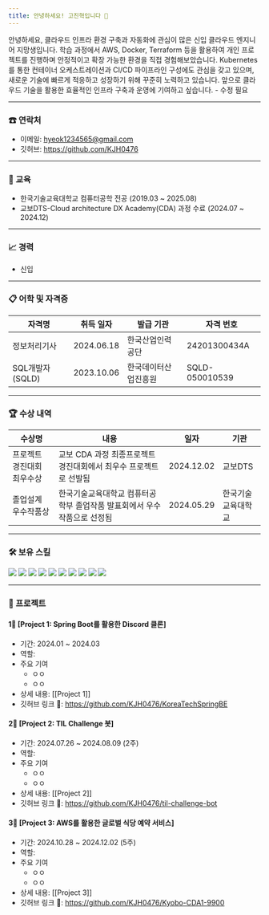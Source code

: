 ```yaml
---
title: 안녕하세요! 고진혁입니다 👋
---
```

안녕하세요, 클라우드 인프라 환경 구축과 자동화에 관심이 많은 신입 클라우드 엔지니어 지망생입니다. 학습 과정에서 AWS, Docker, Terraform 등을 활용하여 개인 프로젝트를 진행하며 안정적이고 확장 가능한 환경을 직접 경험해보았습니다. Kubernetes를 통한 컨테이너 오케스트레이션과 CI/CD 파이프라인 구성에도 관심을 갖고 있으며, 새로운 기술에 빠르게 적응하고 성장하기 위해 꾸준히 노력하고 있습니다. 앞으로 클라우드 기술을 활용한 효율적인 인프라 구축과 운영에 기여하고 싶습니다. - 수정 필요

---
### ☎ 연락처
- 이메일: hyeok1234565@gmail.com
- 깃허브: https://github.com/KJH0476

---
### 🏃 교육
- 한국기술교육대학교 컴퓨터공학 전공 (2019.03 ~ 2025.08)
- 교보DTS-Cloud architecture DX Academy(CDA) 과정 수료 (2024.07 ~ 2024.12)

---
### 📈 경력
- 신입

---
### 📋 어학 및 자격증
| <center>자격명</center> | <center>취득 일자</center> | <center>발급 기관</center> | <center>자격 번호</center> |
| -------------------- | ---------------------- | ---------------------- | ---------------------- |
| 정보처리기사               | 2024.06.18             | 한국산업인력공단               | 24201300434A           |
| SQL개발자(SQLD)         | 2023.10.06             | 한국데이터산업진흥원             | SQLD-050010539         |

---
### 🏆 수상 내역
| 수상명            | 내용                                     | 일자         | 기관        |
| -------------- | -------------------------------------- | ---------- | --------- |
| 프로젝트 경진대회 최우수상 | 교보 CDA 과정 최종프로젝트 경진대회에서 최우수 프로젝트로 선발됨  | 2024.12.02 | 교보DTS     |
| 졸업설계 우수작품상     | 한국기술교육대학교 컴퓨터공학부 졸업작품 발표회에서 우수작품으로 선정됨 | 2024.05.29 | 한국기술교육대학교 |

---
### 🛠 보유 스킬

<img src="https://img.shields.io/badge/Java-953734?style=flat&logo=java&logoColor=white"> <img src="https://img.shields.io/badge/Python-3776AB?style=flat&logo=Python&logoColor=white"> 
<img src="https://img.shields.io/badge/Spring%20Boot-6DB33F?style=flat&logo=Spring%20Boot&logoColor=white"> <img src="https://img.shields.io/badge/PostgreSQL-336791?style=flat&logo=PostgreSQL&logoColor=white"> <img src="https://img.shields.io/badge/MySQL-4479A1?style=flat&logo=MySQL&logoColor=white"> <img src="https://img.shields.io/badge/Docker-2496ED?style=flat&logo=docker&logoColor=white">
<img src="https://img.shields.io/badge/Amazon Web Services-232F3E?style=flat&logo=amazonwebservices&logoColor=white"> <img src="https://img.shields.io/badge/Linux-FCC624?style=flat&logo=Linux&logoColor=black">
<img src="https://img.shields.io/badge/Jira-0052CC?style=flat&logo=jira&logoColor=white"> <img src="https://img.shields.io/badge/Slack-4A154B?style=flat&logo=slack&logoColor=white">

---
### 🎯 프로젝트
#### 1‍⃣ [Project 1: Spring Boot를 활용한 Discord 클론]
- 기간: 2024.01 ~ 2024.03
- 역할: 
- 주요 기여
	- ㅇㅇ
	- ㅇㅇ
- 상세 내용: [[Project 1]]
- 깃허브 링크 🔗: https://github.com/KJH0476/KoreaTechSpringBE
#### 2‍⃣ [Project 2: TIL Challenge 봇]
- 기간: 2024.07.26 ~ 2024.08.09 (2주)
- 역할: 
- 주요 기여
	- ㅇㅇ
	- ㅇㅇ
- 상세 내용: [[Project 2]]
- 깃허브 링크 🔗: https://github.com/KJH0476/til-challenge-bot
#### 3‍⃣ [Project 3: AWS를 활용한 글로벌 식당 예약 서비스]
- 기간: 2024.10.28 ~ 2024.12.02 (5주)
- 역할: 
- 주요 기여
	- ㅇㅇ
	- ㅇㅇ
- 상세 내용: [[Project 3]]
- 깃허브 링크 🔗: https://github.com/KJH0476/Kyobo-CDA1-9900
